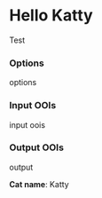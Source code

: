# Hello Katty

Test

### Options

options

### Input OOIs

input oois


### Output OOIs

output

**Cat name**: Katty
